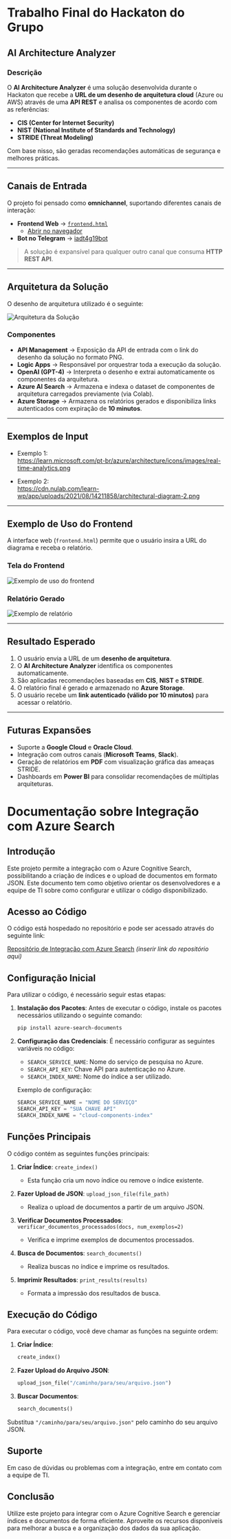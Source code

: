 # Trabalho Final do Hackaton do Grupo  
## AI Architecture Analyzer  

### Descrição  
O **AI Architecture Analyzer** é uma solução desenvolvida durante o Hackaton que recebe a **URL de um desenho de arquitetura cloud** (Azure ou AWS) através de uma **API REST** e analisa os componentes de acordo com as referências:  

- **CIS (Center for Internet Security)**  
- **NIST (National Institute of Standards and Technology)**  
- **STRIDE (Threat Modeling)**  

Com base nisso, são geradas recomendações automáticas de segurança e melhores práticas.  

---

## Canais de Entrada  
O projeto foi pensado como **omnichannel**, suportando diferentes canais de interação:  

- **Frontend Web** → [`frontend.html`](https://github.com/nunesjoab/fiap_ia4devs_hackaton/blob/main/frontend.html)  
  - [Abrir no navegador](https://htmlpreview.github.io/?https://github.com/nunesjoab/fiap_ia4devs_hackaton/blob/main/frontend.html)  
- **Bot no Telegram** → [iadt4g19bot](https://t.me/iadt4g19bot)  

> A solução é expansível para qualquer outro canal que consuma **HTTP REST API**.  

---

## Arquitetura da Solução  

O desenho de arquitetura utilizado é o seguinte:  

![Arquitetura da Solução](arquitetura.jpeg)  

### Componentes  

- **API Management** → Exposição da API de entrada com o link do desenho da solução no formato PNG.  
- **Logic Apps** → Responsável por orquestrar toda a execução da solução.  
- **OpenAI (GPT-4)** → Interpreta o desenho e extrai automaticamente os componentes da arquitetura.  
- **Azure AI Search** → Armazena e indexa o dataset de componentes de arquitetura carregados previamente (via Colab).  
- **Azure Storage** → Armazena os relatórios gerados e disponibiliza links autenticados com expiração de **10 minutos**.  

---

## Exemplos de Input  

- Exemplo 1:  
  https://learn.microsoft.com/pt-br/azure/architecture/icons/images/real-time-analytics.png  

- Exemplo 2:  
  https://cdn.nulab.com/learn-wp/app/uploads/2021/08/14211858/architectural-diagram-2.png  

---

## Exemplo de Uso do Frontend  

A interface web (`frontend.html`) permite que o usuário insira a URL do diagrama e receba o relatório.  

### Tela do Frontend  

![Exemplo de uso do frontend](frontend.png)  

### Relatório Gerado  

![Exemplo de relatório](relatorio.png) 

---

## Resultado Esperado  

1. O usuário envia a URL de um **desenho de arquitetura**.  
2. O **AI Architecture Analyzer** identifica os componentes automaticamente.  
3. São aplicadas recomendações baseadas em **CIS**, **NIST** e **STRIDE**.  
4. O relatório final é gerado e armazenado no **Azure Storage**.  
5. O usuário recebe um **link autenticado (válido por 10 minutos)** para acessar o relatório.  

---


## Futuras Expansões  

- Suporte a **Google Cloud** e **Oracle Cloud**.  
- Integração com outros canais (**Microsoft Teams**, **Slack**).  
- Geração de relatórios em **PDF** com visualização gráfica das ameaças STRIDE.  
- Dashboards em **Power BI** para consolidar recomendações de múltiplas arquiteturas.




# Documentação sobre Integração com Azure Search

## Introdução
Este projeto permite a integração com o Azure Cognitive Search, possibilitando a criação de índices e o upload de documentos em formato JSON. Este documento tem como objetivo orientar os desenvolvedores e a equipe de TI sobre como configurar e utilizar o código disponibilizado.

## Acesso ao Código
O código está hospedado no repositório e pode ser acessado através do seguinte link:

[Repositório de Integração com Azure Search](#)  *(inserir link do repositório aqui)*

## Configuração Inicial
Para utilizar o código, é necessário seguir estas etapas:

1. **Instalação dos Pacotes**:
   Antes de executar o código, instale os pacotes necessários utilizando o seguinte comando:
   ```bash
   pip install azure-search-documents
   ```

2. **Configuração das Credenciais**:
   É necessário configurar as seguintes variáveis no código:
   - `SEARCH_SERVICE_NAME`: Nome do serviço de pesquisa no Azure.
   - `SEARCH_API_KEY`: Chave API para autenticação no Azure.
   - `SEARCH_INDEX_NAME`: Nome do índice a ser utilizado.
   
   Exemplo de configuração:
   ```python
   SEARCH_SERVICE_NAME = "NOME DO SERVIÇO"
   SEARCH_API_KEY = "SUA CHAVE API"
   SEARCH_INDEX_NAME = "cloud-components-index"
   ```

## Funções Principais
O código contém as seguintes funções principais:

1. **Criar Índice**: `create_index()`
   - Esta função cria um novo índice ou remove o índice existente.

2. **Fazer Upload de JSON**: `upload_json_file(file_path)`
   - Realiza o upload de documentos a partir de um arquivo JSON.

3. **Verificar Documentos Processados**: `verificar_documentos_processados(docs, num_exemplos=2)`
   - Verifica e imprime exemplos de documentos processados.

4. **Busca de Documentos**: `search_documents()`
   - Realiza buscas no índice e imprime os resultados.

5. **Imprimir Resultados**: `print_results(results)`
   - Formata a impressão dos resultados de busca.

## Execução do Código
Para executar o código, você deve chamar as funções na seguinte ordem:

1. **Criar Índice**:
   ```python
   create_index()
   ```

2. **Fazer Upload do Arquivo JSON**:
   ```python
   upload_json_file("/caminho/para/seu/arquivo.json")
   ```

3. **Buscar Documentos**:
   ```python
   search_documents()
   ```

Substitua `"/caminho/para/seu/arquivo.json"` pelo caminho do seu arquivo JSON.

## Suporte
Em caso de dúvidas ou problemas com a integração, entre em contato com a equipe de TI.

## Conclusão
Utilize este projeto para integrar com o Azure Cognitive Search e gerenciar índices e documentos de forma eficiente. Aproveite os recursos disponíveis para melhorar a busca e a organização dos dados da sua aplicação.
